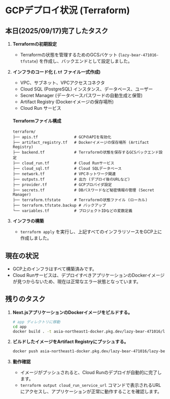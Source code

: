 # GCPデプロイ状況 (Terraform)

## 本日(2025/09/17)完了したタスク

1.  **Terraformの初期設定**
    -   Terraformの状態を管理するためのGCSバケット (`lazy-bear-471016-tfstate`) を作成し、バックエンドとして設定しました。

2.  **インフラのコード化 (`.tf` ファイル一式作成)**
    -   VPC、サブネット、VPCアクセスコネクタ
    -   Cloud SQL (PostgreSQL) インスタンス、データベース、ユーザー
    -   Secret Manager (データベースパスワードの自動生成と保管)
    -   Artifact Registry (Dockerイメージの保存場所)
    -   Cloud Run サービス

    #### Terraformファイル構成
    ```
    terraform/
    ├── apis.tf                # GCPのAPIを有効化
    ├── artifact_registry.tf   # Dockerイメージの保存場所 (Artifact Registry)
    ├── backend.tf             # Terraformの状態を保存するGCSバックエンド設定
    ├── cloud_run.tf           # Cloud Runサービス
    ├── cloud_sql.tf           # Cloud SQLデータベース
    ├── network.tf             # VPCネットワーク関連
    ├── outputs.tf             # 出力 (デプロイ後のURLなど)
    ├── provider.tf            # GCPプロバイダ設定
    ├── secrets.tf             # DBパスワードなど秘密情報の管理 (Secret Manager)
    ├── terraform.tfstate      # Terraformの状態ファイル (ローカル)
    ├── terraform.tfstate.backup # バックアップ
    └── variables.tf           # プロジェクトIDなどの変数定義
    ```

3.  **インフラの構築**
    -   `terraform apply` を実行し、上記すべてのインフラリソースをGCP上に作成しました。

## 現在の状況

- GCP上のインフラはすべて構築済みです。
- Cloud Runサービスは、デプロイすべきアプリケーションのDockerイメージが見つからないため、現在は正常なエラー状態となっています。

## 残りのタスク

1.  **Next.jsアプリケーションのDockerイメージをビルドする。**
    ```bash
    # app ディレクトリに移動
    cd app
    docker build . -t asia-northeast1-docker.pkg.dev/lazy-bear-471016/lazy-bear-repo/lazy-bear-app:latest
    ```

2.  **ビルドしたイメージをArtifact Registryにプッシュする。**
    ```bash
    docker push asia-northeast1-docker.pkg.dev/lazy-bear-471016/lazy-bear-repo/lazy-bear-app:latest
    ```

3.  **動作確認**
    -   イメージがプッシュされると、Cloud Runのデプロイが自動的に完了します。
    -   `terraform output cloud_run_service_url` コマンドで表示されるURLにアクセスし、アプリケーションが正常に動作することを確認します。
